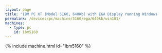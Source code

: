 ```yaml
---
layout: page
title: "IBM PC XT (Model 5160, 640Kb) with EGA Display running Windows 1.01"
permalink: /devices/pc/machine/5160/ega/640kb/win101/
machines:
  - type: pc
    id: ibm5160
---
```


{% include machine.html id="ibm5160" %}
